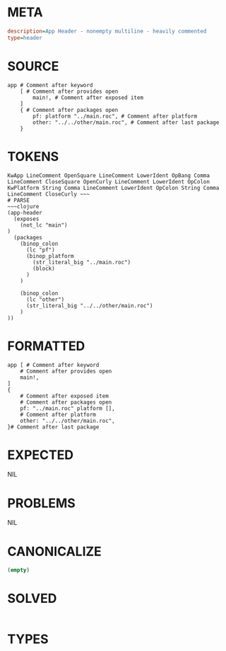 # META
~~~ini
description=App Header - nonempty multiline - heavily commented
type=header
~~~
# SOURCE
~~~roc
app # Comment after keyword
	[ # Comment after provides open
		main!, # Comment after exposed item
	]
	{ # Comment after packages open
		pf: platform "../main.roc", # Comment after platform
		other: "../../other/main.roc", # Comment after last package
	}
~~~
# TOKENS
~~~text
KwApp LineComment OpenSquare LineComment LowerIdent OpBang Comma LineComment CloseSquare OpenCurly LineComment LowerIdent OpColon KwPlatform String Comma LineComment LowerIdent OpColon String Comma LineComment CloseCurly ~~~
# PARSE
~~~clojure
(app-header
  (exposes
    (not_lc "main")
)
  (packages
    (binop_colon
      (lc "pf")
      (binop_platform
        (str_literal_big "../main.roc")
        (block)
      )
    )

    (binop_colon
      (lc "other")
      (str_literal_big "../../other/main.roc")
    )
))
~~~
# FORMATTED
~~~roc
app [ # Comment after keyword
	# Comment after provides open
	main!,
]
{
	# Comment after exposed item
	# Comment after packages open
	pf: "../main.roc" platform [],
	# Comment after platform
	other: "../../other/main.roc",
}# Comment after last package
~~~
# EXPECTED
NIL
# PROBLEMS
NIL
# CANONICALIZE
~~~clojure
(empty)
~~~
# SOLVED
~~~clojure
~~~
# TYPES
~~~roc
~~~
